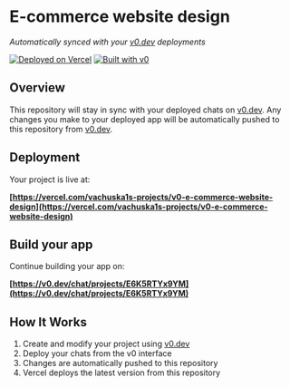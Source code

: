 # E-commerce website design

*Automatically synced with your [v0.dev](https://v0.dev) deployments*

[![Deployed on Vercel](https://img.shields.io/badge/Deployed%20on-Vercel-black?style=for-the-badge&logo=vercel)](https://vercel.com/vachuska1s-projects/v0-e-commerce-website-design)
[![Built with v0](https://img.shields.io/badge/Built%20with-v0.dev-black?style=for-the-badge)](https://v0.dev/chat/projects/E6K5RTYx9YM)

## Overview

This repository will stay in sync with your deployed chats on [v0.dev](https://v0.dev).
Any changes you make to your deployed app will be automatically pushed to this repository from [v0.dev](https://v0.dev).

## Deployment

Your project is live at:

**[https://vercel.com/vachuska1s-projects/v0-e-commerce-website-design](https://vercel.com/vachuska1s-projects/v0-e-commerce-website-design)**

## Build your app

Continue building your app on:

**[https://v0.dev/chat/projects/E6K5RTYx9YM](https://v0.dev/chat/projects/E6K5RTYx9YM)**

## How It Works

1. Create and modify your project using [v0.dev](https://v0.dev)
2. Deploy your chats from the v0 interface
3. Changes are automatically pushed to this repository
4. Vercel deploys the latest version from this repository